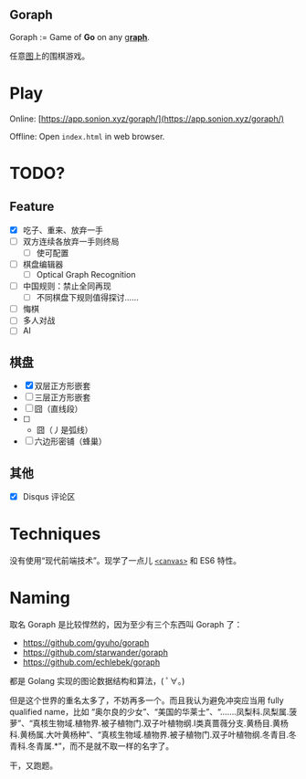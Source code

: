 Goraph
---

Goraph := Game of **Go** on any [g**raph**](https://en.wikipedia.org/wiki/Graph_(discrete_mathematics)).

任意[图](https://zh.wikipedia.org/wiki/图_(数学))上的围棋游戏。

# Play

Online: [https://app.sonion.xyz/goraph/](https://app.sonion.xyz/goraph/)

Offline: Open `index.html` in web browser.

# TODO?

## Feature

- [x] 吃子、重来、放弃一手
- [ ] 双方连续各放弃一手则终局
    - [ ] 使可配置
- [ ] 棋盘编辑器
    - [ ] Optical Graph Recognition
- [ ] 中国规则：禁止全同再现
    - [ ] 不同棋盘下规则值得探讨……
- [ ] 悔棋
- [ ] 多人对战
- [ ] AI

## 棋盘

- [x] 双层正方形嵌套
- [ ] 三层正方形嵌套
- [ ] 囧（直线段）
- [ ] * 囧（丿是弧线）
- [ ] 六边形密铺（蜂巢）

## 其他

- [x] Disqus 评论区

# Techniques

没有使用“现代前端技术”。现学了一点儿 [`<canvas>`](https://developer.mozilla.org/zh-CN/docs/Web/API/Canvas_API/Tutorial/Basic_usage) 和 ES6 特性。


# Naming

取名 Goraph 是比较悍然的，因为至少有三个东西叫 Goraph 了：

+ https://github.com/gyuho/goraph
+ https://github.com/starwander/goraph
+ https://github.com/echlebek/goraph

都是 Golang 实现的图论数据结构和算法，( ﾟ∀。)

但是这个世界的重名太多了，不妨再多一个。而且我认为避免冲突应当用 fully qualified name，比如 “奥尔良的少女”、“美国的华莱士”、“…….凤梨科.凤梨属.菠萝”、“真核生物域.植物界.被子植物门.双子叶植物纲.I类真蔷薇分支.黄杨目.黄杨科.黄杨属.大叶黄杨种”、“真核生物域.植物界.被子植物门.双子叶植物纲.冬青目.冬青科.冬青属.*”，而不是就不取一样的名字了。

干，又跑题。
